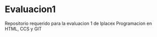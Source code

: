 # Evaluacion1
Repositorio requerido para la evaluacion 1 de Iplacex Programacion en HTML, CCS y GIT
